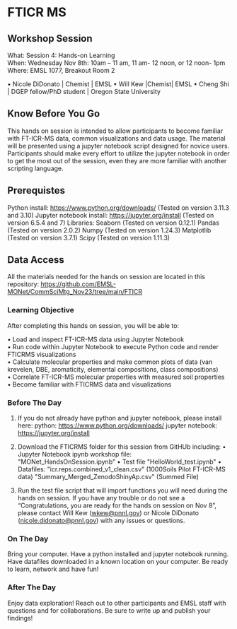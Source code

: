# FTICR MS

## Workshop Session
What: Session 4: Hands-on Learning  
When: Wednesday Nov 8th: 10am – 11 am, 11 am- 12 noon, or  12 noon- 1pm
Where:  EMSL 1077, Breakout Room 2

•	Nicole DiDonato | Chemist | EMSL
•	Will Kew |Chemist| EMSL
•	Cheng Shi | DGEP fellow/PhD student | Oregon State University


## Know Before You Go
This hands on session is intended to allow participants to become familiar with FT-ICR-MS data, common visualizations and data usage. The material will be presented using a jupyter notebook script designed for novice users. Participants should make every effort to utilize the jupyter notebook in order to get the most out of the session, even they are more familiar with another scripting language.

## Prerequistes
Python install: https://www.python.org/downloads/  (Tested on version 3.11.3 and 3.10)
Jupyter notebook install: https://jupyter.org/install (Tested on version 6.5.4 and 7)
Libraries:
Seaborn (Tested on version 0.12.1)
Pandas (Tested on version 2.0.2)
Numpy (Tested on version 1.24.3)
Matplotlib (Tested on version 3.7.1)
Scipy (Tested on version 1.11.3)

## Data Access
All the materials needed for the hands on session are located in this repository: https://github.com/EMSL-MONet/CommSciMtg_Nov23/tree/main/FTICR

### Learning Objective
After completing this hands on session, you will be able to:

•	Load and inspect FT-ICR-MS data using Jupyter Notebook <br>
•	Run code within Jupyter Notebook to execute Python code and render FTICRMS visualizations <br>
•	Calculate molecular properties and make common plots of data (van krevelen, DBE, aromaticity, elemental compositions, class compositions) <br>
•	Correlate FT-ICR-MS molecular properties with measured soil properties <br>
•	Become familiar with FTICRMS data and visualizations <br>

### Before The Day
1. If you do not already have python and jupyter notebook, please install here:
python: https://www.python.org/downloads/
jupyter notebook: https://jupyter.org/install 

2. Download the FTICRMS folder for this session from GitHUb including:
•	Jupyter Notebook ipynb workshop file: "MONet_HandsOnSession.ipynb"
•	Test file "HelloWorld_test.ipynb"
•	Datafiles: 
"icr.reps.combined_v1_clean.csv" (1000Soils Pilot FT-ICR-MS data)
"Summary_Merged_ZenodoShinyAp.csv" (Summed File)

3. Run the test file script that will import functions you will need during the hands on session.
If you have any trouble or do not see a “Congratulations, you are ready for the hands on session on Nov 8”, please
contact Will Kew (wkew@pnnl.gov) or Nicole DiDonato (nicole.didonato@pnnl.gov) with any issues or questions.
### On The Day
Bring your computer.
Have a python installed and jupyter notebook running.
Have datafiles downloaded in a known location on your computer.
Be ready to learn, network and have fun!
### After The Day 
Enjoy data exploration! Reach out to other participants and EMSL staff with questions and for collaborations. Be sure to write up and publish your findings! 
